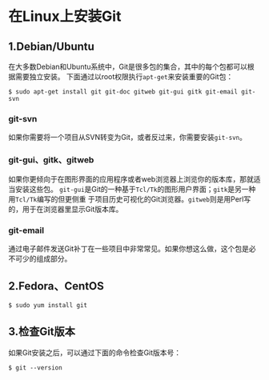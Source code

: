 在Linux上安装Git
==================================================================
## 1.Debian/Ubuntu
在大多数Debian和Ubuntu系统中，Git是很多包的集合，其中的每个包都可以根据需要独立安装。
下面通过以root权限执行`apt-get`来安装重要的Git包：
```shell
$ sudo apt-get install git git-doc gitweb git-gui gitk git-email git-svn
```
### git-svn
如果你需要将一个项目从SVN转变为Git，或者反过来，你需要安装`git-svn`。

### git-gui、gitk、gitweb
如果你更倾向于在图形界面的应用程序或者web浏览器上浏览你的版本库，那就适当安装这些包。
`git-gui`是Git的一种基于`Tcl/Tk`的图形用户界面；`gitk`是另一种用`Tcl/Tk`编写的但更侧重
于项目历史可视化的Git浏览器。`gitweb`则是用Perl写的，用于在浏览器里显示Git版本库。

### git-email
通过电子邮件发送Git补丁在一些项目中非常常见。如果你想这么做，这个包是必不可少的组成部分。

## 2.Fedora、CentOS
```shell
$ sudo yum install git
```

## 3.检查Git版本
如果Git安装之后，可以通过下面的命令检查Git版本号：
```shell
$ git --version
```
